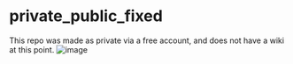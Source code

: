 # private_public_fixed

This repo was made as private via a free account, and does not have a wiki at this point.
![image](https://github.com/lindorffs/private_public_fixed/assets/37172070/b4252bb6-027c-4e37-8d80-5eb6ee80fe19)
